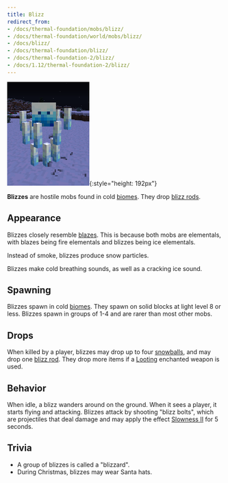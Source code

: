 ```yaml
---
title: Blizz
redirect_from:
- /docs/thermal-foundation/mobs/blizz/
- /docs/thermal-foundation/world/mobs/blizz/
- /docs/blizz/
- /docs/thermal-foundation/blizz/
- /docs/thermal-foundation-2/blizz/
- /docs/1.12/thermal-foundation-2/blizz/
---
```


![Blizz](/assets/images/thermal-foundation-2/blizz.png){:style="height: 192px"}


**Blizzes** are hostile mobs found in cold
[biomes](https://minecraft.wiki/w/Biome). They drop [blizz
rods](../blizz-rod/).


Appearance
----------

Blizzes closely resemble [blazes](https://minecraft.wiki/w/Blaze). This
is because both mobs are elementals, with blazes being fire elementals and
blizzes being ice elementals.

Instead of smoke, blizzes produce snow particles.

Blizzes make cold breathing sounds, as well as a cracking ice sound.


Spawning
--------

Blizzes spawn in cold [biomes](https://minecraft.wiki/w/Biome). They
spawn on solid blocks at light level 8 or less. Blizzes spawn in groups of 1-4
and are rarer than most other mobs.


Drops
-----

When killed by a player, blizzes may drop up to four
[snowballs](https://minecraft.wiki/w/Snowball), and may drop one [blizz
rod](../blizz-rod/). They drop more items if a
[Looting](https://minecraft.wiki/w/Looting) enchanted weapon is used.


Behavior
--------

When idle, a blizz wanders around on the ground. When it sees a player, it
starts flying and attacking. Blizzes attack by shooting "blizz bolts", which are
projectiles that deal damage and may apply the effect [Slowness
II](https://minecraft.wiki/w/Slowness) for 5 seconds.


Trivia
------

* A group of blizzes is called a "blizzard".
* During Christmas, blizzes may wear Santa hats.
